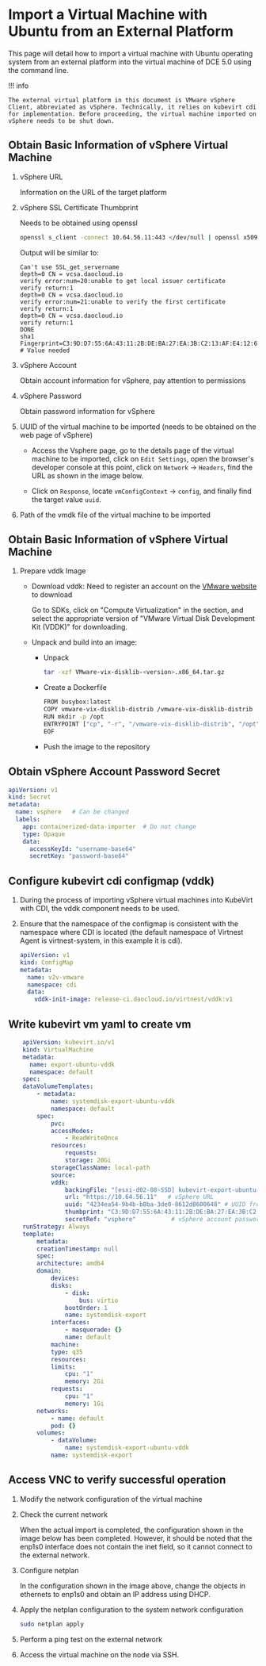 # Import a Virtual Machine with Ubuntu from an External Platform

This page will detail how to import a virtual machine with Ubuntu operating system from an external platform into the virtual machine of DCE 5.0 using the command line.

!!! info

    The external virtual platform in this document is VMware vSphere Client, abbreviated as vSphere. Technically, it relies on kubevirt cdi for implementation. Before proceeding, the virtual machine imported on vSphere needs to be shut down.

## Obtain Basic Information of vSphere Virtual Machine

1. vSphere URL

    Information on the URL of the target platform

2. vSphere SSL Certificate Thumbprint

    Needs to be obtained using openssl

    ```sh
    openssl s_client -connect 10.64.56.11:443 </dev/null | openssl x509 -in /dev/stdin -fingerprint -sha1 -noout
    ```
    Output will be similar to:
    ```output
    Can't use SSL_get_servername
    depth=0 CN = vcsa.daocloud.io
    verify error:num=20:unable to get local issuer certificate
    verify return:1
    depth=0 CN = vcsa.daocloud.io
    verify error:num=21:unable to verify the first certificate
    verify return:1
    depth=0 CN = vcsa.daocloud.io
    verify return:1
    DONE
    sha1 Fingerprint=C3:9D:D7:55:6A:43:11:2B:DE:BA:27:EA:3B:C2:13:AF:E4:12:62:4D  # Value needed
    ```

3. vSphere Account
   
    Obtain account information for vSphere, pay attention to permissions

4. vSphere Password

    Obtain password information for vSphere

5. UUID of the virtual machine to be imported (needs to be obtained on the web page of vSphere)

    - Access the Vsphere page, go to the details page of the virtual machine to be imported, click on `Edit Settings`, open the browser's developer console at this point,
      click on `Network` -> `Headers`, find the URL as shown in the image below.
    
        <!-- Add image later -->

    - Click on `Response`, locate `vmConfigContext` -> `config`, and finally find the target value `uuid`.

        <!-- Add image later -->

6. Path of the vmdk file of the virtual machine to be imported

## Obtain Basic Information of vSphere Virtual Machine

1. Prepare vddk Image

    - Download vddk: Need to register an account on the [VMware website](https://developer.vmware.com/) to download
   
        Go to SDKs, click on "Compute Virtualization" in the section, and select the appropriate version of
        "VMware Virtual Disk Development Kit (VDDK)" for downloading.
   
        <!-- Add image later -->
   
        <!-- Add image later -->
   
        <!-- Add image later -->
   
    - Unpack and build into an image:
   
        - Unpack
       
            ```sh
            tar -xzf VMware-vix-disklib-<version>.x86_64.tar.gz
            ```
       
        - Create a Dockerfile
       
            ```sh
            FROM busybox:latest
            COPY vmware-vix-disklib-distrib /vmware-vix-disklib-distrib
            RUN mkdir -p /opt
            ENTRYPOINT ["cp", "-r", "/vmware-vix-disklib-distrib", "/opt"]
            EOF
            ```

        - Push the image to the repository

## Obtain vSphere Account Password Secret

```yaml
apiVersion: v1
kind: Secret
metadata:
  name: vsphere   # Can be changed
  labels:
    app: containerized-data-importer  # Do not change
    type: Opaque
    data:
      accessKeyId: "username-base64"
      secretKey: "password-base64"
```

## Configure kubevirt cdi configmap (vddk)

1. During the process of importing vSphere virtual machines into KubeVirt with CDI, the vddk component needs to be used.
   
2. Ensure that the namespace of the configmap is consistent with the namespace where CDI is located
  (the default namespace of Virtnest Agent is virtnest-system, in this example it is cdi).

    ```yaml
    apiVersion: v1
    kind: ConfigMap
    metadata:
      name: v2v-vmware
      namespace: cdi
      data:
        vddk-init-image: release-ci.daocloud.io/virtnest/vddk:v1
    ```

## Write kubevirt vm yaml to create vm

```yaml
    apiVersion: kubevirt.io/v1
    kind: VirtualMachine
    metadata:
      name: export-ubuntu-vddk
      namespace: default
    spec:
    dataVolumeTemplates:
        - metadata:
            name: systemdisk-export-ubuntu-vddk
            namespace: default
        spec:
            pvc:
            accessModes:
                - ReadWriteOnce
            resources:
                requests:
                storage: 20Gi
            storageClassName: local-path
            source:
            vddk:
                backingFile: "[esxi-d02-08-SSD] kubevirt-export-ubuntu-1/kubevirt-export-ubuntu-1.vmdk" # Disk from vSphere virtual machine basic information
                url: "https://10.64.56.11"   # vSphere URL
                uuid: "4234ea54-9b4b-b8ba-3de0-8612d8600648" # UUID from vSphere virtual machine basic information
                thumbprint: "C3:9D:D7:55:6A:43:11:2B:DE:BA:27:EA:3B:C2:13:AF:E4:12:62:4D" # vSphere SSL fingerprint
                secretRef: "vsphere"          # vSphere account password secret
    runStrategy: Always
    template:
        metadata:
        creationTimestamp: null
        spec:
        architecture: amd64
        domain:
            devices:
            disks:
                - disk:
                    bus: virtio
                bootOrder: 1
                name: systemdisk-export
            interfaces:
                - masquerade: {}
                name: default
            machine:
            type: q35
            resources:
            limits:
                cpu: "1"
                memory: 2Gi
            requests:
                cpu: "1"
                memory: 1Gi
        networks:
            - name: default
            pod: {}
        volumes:
            - dataVolume:
                name: systemdisk-export-ubuntu-vddk
            name: systemdisk-export
```

## Access VNC to verify successful operation

1. Modify the network configuration of the virtual machine

1. Check the current network

    When the actual import is completed, the configuration shown in the image below has been completed. However, it should be noted that the enp1s0 interface does not contain the inet field, so it cannot connect to the external network.
       
    <!-- Add image later -->

1. Configure netplan

    In the configuration shown in the image above, change the objects in ethernets to enp1s0 and obtain an IP address using DHCP.
        
    <!-- Add image later -->

1. Apply the netplan configuration to the system network configuration

    ```sh
    sudo netplan apply
    ```
 
1. Perform a ping test on the external network

    <!-- Add image later -->

1. Access the virtual machine on the node via SSH.

    <!-- Add image later -->
